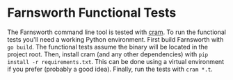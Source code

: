 # Farnsworth Functional Tests

The Farnsworth command line tool is tested with
[cram](https://pypi.python.org/pypi/cram). To run the functional tests you'll
need a working Python environment. First build Farnsworth with `go build`. The
functional tests assume the binary will be located in the project root. Then,
install cram (and any other dependencies) with `pip install -r
requirements.txt`. This can be done using a virtual environment if you prefer
(probably a good idea). Finally, run the tests with `cram *.t`.

